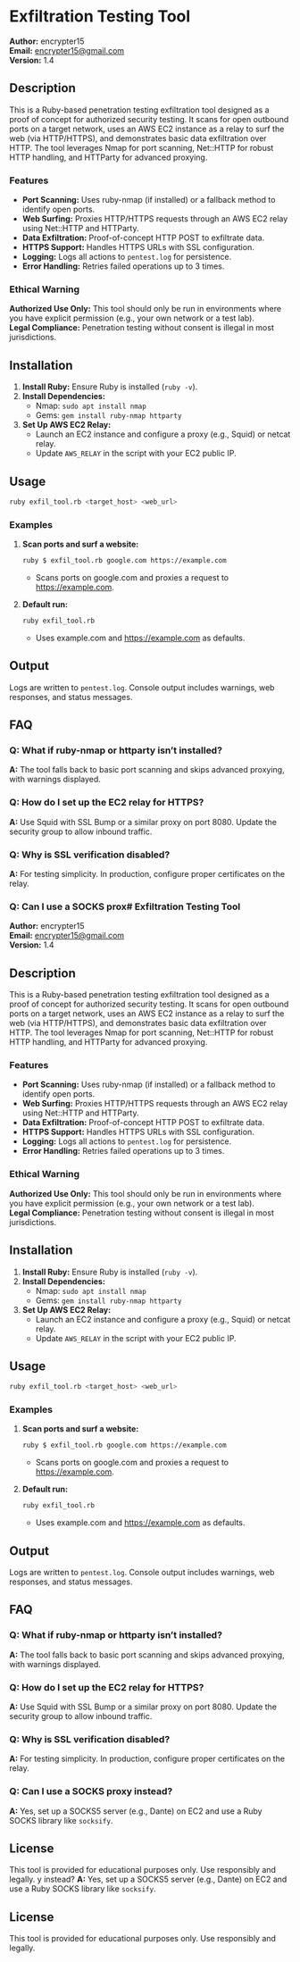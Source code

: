 # Exfiltration Testing Tool

**Author:** encrypter15  
**Email:** encrypter15@gmail.com  
**Version:** 1.4  

## Description

This is a Ruby-based penetration testing exfiltration tool designed as a proof of concept for authorized security testing. It scans for open outbound ports on a target network, uses an AWS EC2 instance as a relay to surf the web (via HTTP/HTTPS), and demonstrates basic data exfiltration over HTTP. The tool leverages Nmap for port scanning, Net::HTTP for robust HTTP handling, and HTTParty for advanced proxying.

### Features
- **Port Scanning:** Uses ruby-nmap (if installed) or a fallback method to identify open ports.
- **Web Surfing:** Proxies HTTP/HTTPS requests through an AWS EC2 relay using Net::HTTP and HTTParty.
- **Data Exfiltration:** Proof-of-concept HTTP POST to exfiltrate data.
- **HTTPS Support:** Handles HTTPS URLs with SSL configuration.
- **Logging:** Logs all actions to `pentest.log` for persistence.
- **Error Handling:** Retries failed operations up to 3 times.

### Ethical Warning
**Authorized Use Only:** This tool should only be run in environments where you have explicit permission (e.g., your own network or a test lab).  
**Legal Compliance:** Penetration testing without consent is illegal in most jurisdictions.

## Installation

1. **Install Ruby:** Ensure Ruby is installed (`ruby -v`).
2. **Install Dependencies:**
   - Nmap: `sudo apt install nmap`
   - Gems: `gem install ruby-nmap httparty`
3. **Set Up AWS EC2 Relay:**
   - Launch an EC2 instance and configure a proxy (e.g., Squid) or netcat relay.
   - Update `AWS_RELAY` in the script with your EC2 public IP.

## Usage

```bash
ruby exfil_tool.rb <target_host> <web_url>
```

### Examples

1. **Scan ports and surf a website:**
   ```bash
   ruby $ exfil_tool.rb google.com https://example.com
   ```
   - Scans ports on google.com and proxies a request to https://example.com.

2. **Default run:**
   ```bash
   ruby exfil_tool.rb
   ```
   - Uses example.com and https://example.com as defaults.

## Output

Logs are written to `pentest.log`. Console output includes warnings, web responses, and status messages.

## FAQ

### Q: What if ruby-nmap or httparty isn’t installed?
**A:** The tool falls back to basic port scanning and skips advanced proxying, with warnings displayed.

### Q: How do I set up the EC2 relay for HTTPS?
**A:** Use Squid with SSL Bump or a similar proxy on port 8080. Update the security group to allow inbound traffic.

### Q: Why is SSL verification disabled?
**A:** For testing simplicity. In production, configure proper certificates on the relay.

### Q: Can I use a SOCKS prox# Exfiltration Testing Tool

**Author:** encrypter15  
**Email:** encrypter15@gmail.com  
**Version:** 1.4  

## Description

This is a Ruby-based penetration testing exfiltration tool designed as a proof of concept for authorized security testing. It scans for open outbound ports on a target network, uses an AWS EC2 instance as a relay to surf the web (via HTTP/HTTPS), and demonstrates basic data exfiltration over HTTP. The tool leverages Nmap for port scanning, Net::HTTP for robust HTTP handling, and HTTParty for advanced proxying.

### Features
- **Port Scanning:** Uses ruby-nmap (if installed) or a fallback method to identify open ports.
- **Web Surfing:** Proxies HTTP/HTTPS requests through an AWS EC2 relay using Net::HTTP and HTTParty.
- **Data Exfiltration:** Proof-of-concept HTTP POST to exfiltrate data.
- **HTTPS Support:** Handles HTTPS URLs with SSL configuration.
- **Logging:** Logs all actions to `pentest.log` for persistence.
- **Error Handling:** Retries failed operations up to 3 times.

### Ethical Warning
**Authorized Use Only:** This tool should only be run in environments where you have explicit permission (e.g., your own network or a test lab).  
**Legal Compliance:** Penetration testing without consent is illegal in most jurisdictions.

## Installation

1. **Install Ruby:** Ensure Ruby is installed (`ruby -v`).
2. **Install Dependencies:**
   - Nmap: `sudo apt install nmap`
   - Gems: `gem install ruby-nmap httparty`
3. **Set Up AWS EC2 Relay:**
   - Launch an EC2 instance and configure a proxy (e.g., Squid) or netcat relay.
   - Update `AWS_RELAY` in the script with your EC2 public IP.

## Usage

```bash
ruby exfil_tool.rb <target_host> <web_url>
```

### Examples

1. **Scan ports and surf a website:**
   ```bash
   ruby $ exfil_tool.rb google.com https://example.com
   ```
   - Scans ports on google.com and proxies a request to https://example.com.

2. **Default run:**
   ```bash
   ruby exfil_tool.rb
   ```
   - Uses example.com and https://example.com as defaults.

## Output

Logs are written to `pentest.log`. Console output includes warnings, web responses, and status messages.

## FAQ

### Q: What if ruby-nmap or httparty isn’t installed?
**A:** The tool falls back to basic port scanning and skips advanced proxying, with warnings displayed.

### Q: How do I set up the EC2 relay for HTTPS?
**A:** Use Squid with SSL Bump or a similar proxy on port 8080. Update the security group to allow inbound traffic.

### Q: Why is SSL verification disabled?
**A:** For testing simplicity. In production, configure proper certificates on the relay.

### Q: Can I use a SOCKS proxy instead?
**A:** Yes, set up a SOCKS5 server (e.g., Dante) on EC2 and use a Ruby SOCKS library like `socksify`.

## License

This tool is provided for educational purposes only. Use responsibly and legally.
y instead?
**A:** Yes, set up a SOCKS5 server (e.g., Dante) on EC2 and use a Ruby SOCKS library like `socksify`.

## License

This tool is provided for educational purposes only. Use responsibly and legally.
